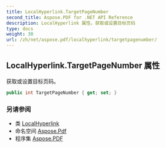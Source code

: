 ```yaml
---
title: LocalHyperlink.TargetPageNumber
second_title: Aspose.PDF for .NET API Reference
description: LocalHyperlink 属性。获取或设置目标页码
type: docs
weight: 30
url: /zh/net/aspose.pdf/localhyperlink/targetpagenumber/
---
```

## LocalHyperlink.TargetPageNumber 属性

获取或设置目标页码。

```csharp
public int TargetPageNumber { get; set; }
```

### 另请参阅

* 类 [LocalHyperlink](../)
* 命名空间 [Aspose.Pdf](../../../aspose.pdf/)
* 程序集 [Aspose.PDF](../../../)